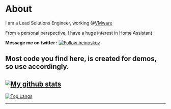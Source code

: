 # About
I am a Lead Solutions Engineer, working @[VMware](https://www.vmware.com)

From a personal perspective, I have a huge interest in Home Assistant 

**Message me on twitter :** [![Follow heinoskov](https://img.shields.io/twitter/follow/heinoskov)](https://www.twitter.com/heinoskov)


Most code you find here, is created for demos, so use accordingly. 
---
[![My github stats](https://github-readme-stats.vercel.app/api?username=heinoskov&count_private=true&show_icons=true)](https://github.com/anuraghazra/github-readme-stats)
---
[![Top Langs](https://github-readme-stats.vercel.app/api/top-langs/?username=heinoskov)](https://github.com/anuraghazra/github-readme-stats)

---

<!--
**heinoskov/heinoskov** is a ✨ _special_ ✨ repository because its `README.md` (this file) appears on your GitHub profile.

Here are some ideas to get you started:

- 🔭 I’m currently working on ...
- 🌱 I’m currently learning ...
- 👯 I’m looking to collaborate on ...
- 🤔 I’m looking for help with ...
- 💬 Ask me about ...
- 📫 How to reach me: ...
- 😄 Pronouns: ...
- ⚡ Fun fact: ...
-->
